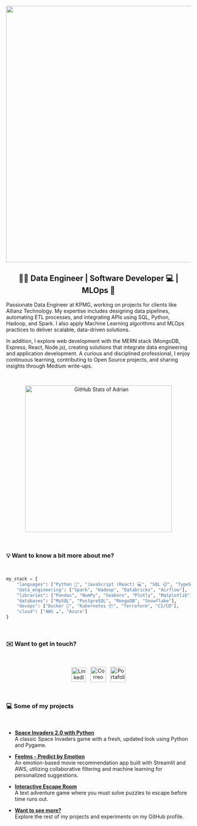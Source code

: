 <p align="center">
    <img src="https://github.com/adrianlardies/adrianlardies/blob/main/hello.svg" width="700px"/>
</p>

<h2 align="center">👋🏻 Data Engineer | Software Developer 💻 | MLOps 🧩</h1>

<p>
    Passionate Data Engineer at KPMG, working on projects for clients like Allianz Technology. 
    My expertise includes designing data pipelines, automating ETL processes, and integrating APIs using 
    SQL, Python, Hadoop, and Spark. I also apply Machine Learning algorithms and MLOps practices to deliver 
    scalable, data-driven solutions.
</p>
<p>
    In addition, I explore web development with the MERN stack (MongoDB, Express, React, Node.js), creating solutions 
    that integrate data engineering and application development. A curious and disciplined professional, I enjoy 
    continuous learning, contributing to Open Source projects, and sharing insights through Medium write-ups.
</p>

<br>

<p align="center">
    <img width="400px" src="https://github-readme-stats.vercel.app/api?username=adrianlardies&show_icons=true&theme=default" alt="GitHub Stats of Adrian" />
</p>

<br>

### 💡 Want to know a bit more about me?

<br>

```python
my_stack = {
    "languages": ["Python 🐍", "JavaScript (React) 💻", "SQL 📋", "TypeScript 🌐"],
    "data_engineering": ["Spark", "Hadoop", "Databricks", "Airflow"],
    "libraries": ["Pandas", "NumPy", "Seaborn", "Plotly", "Matplotlib"],
    "databases": ["MySQL", "PostgreSQL", "MongoDB", "Snowflake"],
    "devops": ["Docker 🐳", "Kubernetes 📦", "Terraform", "CI/CD"],
    "cloud": ["AWS ☁️", "Azure"]
}
```

<br>

### ✉️ Want to get in touch?

<br>

<p align="center">
    <a href="https://www.linkedin.com/in/adrianlardies/"><img align="center" alt="LinkedIn" width="40px" src="https://github.com/adrianlardies/adrianlardies/blob/main/linkedin.svg" /></a>&nbsp;&nbsp;
    <a href="mailto:adrian.lardies@gmail.com"><img align="center" alt="Correo" width="42px" src="https://github.com/adrianlardies/adrianlardies/blob/main/mail.svg" /></a>&nbsp;&nbsp;
    <a href="https://adrianlardies.github.io/portfolio/"><img align="center" alt="Portafolio" width="42px" src="https://github.com/adrianlardies/adrianlardies/blob/main/icon_cv.png" /></a>
</p>

<br>

### 💻 Some of my projects

<br>

- **[Space Invaders 2.0 with Python](https://github.com/adrianlardies/space-invaders-python-pygame "App of the classic Space Invaders game with a fresh and renewed look")**  
  A classic Space Invaders game with a fresh, updated look using Python and Pygame.

- **[Feelms - Predict by Emotion](https://github.com/adrianlardies/feelms_predict_by_emotion "A movie recommendation app based on user emotions")**  
  An emotion-based movie recommendation app built with Streamlit and AWS, utilizing collaborative filtering and machine learning for personalized suggestions.

- **[Interactive Escape Room](https://github.com/adrianlardies/escape-room-python "A text adventure wrapped in mystery")**  
  A text adventure game where you must solve puzzles to escape before time runs out.

- **[Want to see more?](https://github.com/adrianlardies?tab=repositories "GitHub repository")**  
  Explore the rest of my projects and experiments on my GitHub profile.

<br>
